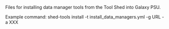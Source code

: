 Files for installing data manager tools from the Tool Shed into Galaxy PSU.

Example command:
shed-tools install -t install_data_managers.yml -g URL -a XXX
